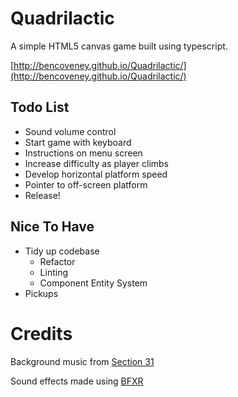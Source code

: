 # Quadrilactic

A simple HTML5 canvas game built using typescript.

[http://bencoveney.github.io/Quadrilactic/](http://bencoveney.github.io/Quadrilactic/)

## Todo List

- Sound volume control
- Start game with keyboard
- Instructions on menu screen
- Increase difficulty as player climbs
- Develop horizontal platform speed
- Pointer to off-screen platform
- Release!

## Nice To Have

- Tidy up codebase
  - Refactor
  - Linting
  - Component Entity System
- Pickups

# Credits

Background music from [Section 31](http://opengameart.org/content/robotic-city-v2)

Sound effects made using [BFXR](http://www.bfxr.net)
